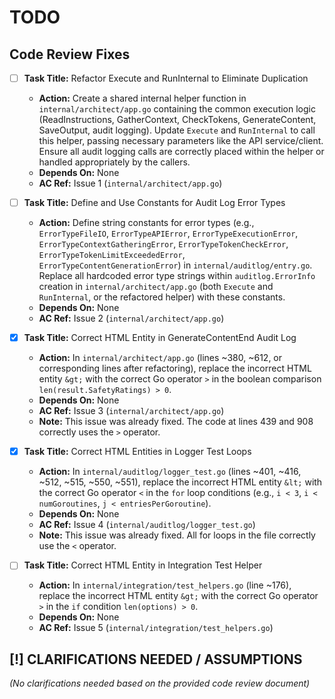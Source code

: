 # TODO

## Code Review Fixes
- [ ] **Task Title:** Refactor Execute and RunInternal to Eliminate Duplication
  - **Action:** Create a shared internal helper function in `internal/architect/app.go` containing the common execution logic (ReadInstructions, GatherContext, CheckTokens, GenerateContent, SaveOutput, audit logging). Update `Execute` and `RunInternal` to call this helper, passing necessary parameters like the API service/client. Ensure all audit logging calls are correctly placed within the helper or handled appropriately by the callers.
  - **Depends On:** None
  - **AC Ref:** Issue 1 (`internal/architect/app.go`)

- [ ] **Task Title:** Define and Use Constants for Audit Log Error Types
  - **Action:** Define string constants for error types (e.g., `ErrorTypeFileIO`, `ErrorTypeAPIError`, `ErrorTypeExecutionError`, `ErrorTypeContextGatheringError`, `ErrorTypeTokenCheckError`, `ErrorTypeTokenLimitExceededError`, `ErrorTypeContentGenerationError`) in `internal/auditlog/entry.go`. Replace all hardcoded error type strings within `auditlog.ErrorInfo` creation in `internal/architect/app.go` (both `Execute` and `RunInternal`, or the refactored helper) with these constants.
  - **Depends On:** None
  - **AC Ref:** Issue 2 (`internal/architect/app.go`)

- [x] **Task Title:** Correct HTML Entity in GenerateContentEnd Audit Log
  - **Action:** In `internal/architect/app.go` (lines ~380, ~612, or corresponding lines after refactoring), replace the incorrect HTML entity `&gt;` with the correct Go operator `>` in the boolean comparison `len(result.SafetyRatings) > 0`.
  - **Depends On:** None
  - **AC Ref:** Issue 3 (`internal/architect/app.go`)
  - **Note:** This issue was already fixed. The code at lines 439 and 908 correctly uses the `>` operator.

- [x] **Task Title:** Correct HTML Entities in Logger Test Loops
  - **Action:** In `internal/auditlog/logger_test.go` (lines ~401, ~416, ~512, ~515, ~550, ~551), replace the incorrect HTML entity `&lt;` with the correct Go operator `<` in the `for` loop conditions (e.g., `i < 3`, `i < numGoroutines`, `j < entriesPerGoroutine`).
  - **Depends On:** None
  - **AC Ref:** Issue 4 (`internal/auditlog/logger_test.go`)
  - **Note:** This issue was already fixed. All for loops in the file correctly use the `<` operator.

- [ ] **Task Title:** Correct HTML Entity in Integration Test Helper
  - **Action:** In `internal/integration/test_helpers.go` (line ~176), replace the incorrect HTML entity `&gt;` with the correct Go operator `>` in the `if` condition `len(options) > 0`.
  - **Depends On:** None
  - **AC Ref:** Issue 5 (`internal/integration/test_helpers.go`)

## [!] CLARIFICATIONS NEEDED / ASSUMPTIONS
*(No clarifications needed based on the provided code review document)*